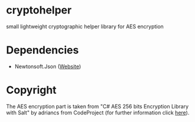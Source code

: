 # cryptohelper
small lightweight cryptographic helper library for AES encryption

# Dependencies
- Newtonsoft.Json ([Website](https://www.newtonsoft.com/json))

# Copyright
The AES encryption part is taken from "C# AES 256 bits Encryption Library with Salt" by adriancs from CodeProject (for further information click [here](https://www.codeproject.com/Articles/769741/Csharp-AES-bits-Encryption-Library-with-Salt)).
